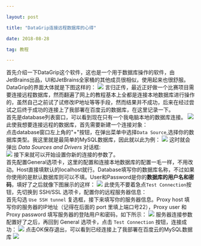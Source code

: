 ```yaml
---

layout: post

title: "DataGrip连接远程数据库的心得"

date: 2018-08-28

tag: 教程

---
```


首先介绍一下DataGrip这个软件，这也是一个用于数据库操作的软件，由JetBrains出品，UI和JetBrains全家桶的其他成员很相似，使用起来也很舒服。DataGrip的界面大体就是下图这样的： 
![](\images\posts\DataGrip\dataGrip.PNG)
言归正传，最近正好做一个比赛项目需要连接远程数据库，然而翻遍了网上的教程基本上全都是连接本地数据库进行操作的，虽然自己之前试了试修改IP地址等等手段，然而结果并不成功，后来在经过尝试之后终于成功的连接上了我部署在百度云的数据库，在这里记录一下。      
首先是database列表窗口，可以看到现在只有一个我电脑本地的数据库连接。
![](\images\posts\DataGrip\dataGrip01.PNG)
此使我想要连接远程的数据库，首先需要新建一个连接对象：      
点击database窗口左上角的"+"按钮，在弹出菜单中选择`Data Source`,选择你的数据库类型。我这里就是最简单的MySQL数据库，因此就以此为例：
![](\images\posts\DataGrip\dataGrip02.PNG)
这时就会弹出 _Data Sources and Drivers_ 对话框:     
![](\images\posts\DataGrip\dataGrip03.PNG)
接下来就可以开始设置你新的连接的参数了。        
首先配置General选项卡，这里的配置和连接本地数据库的配置一毛一样，不用改动。Host直接填默认的localhost就行。Database填写你的数据库名称，不过如果你使用的是默认数据库则可以不填。User和Password是你的**数据库的用户名和密码**，填好了之后就像下图展示的这样：
![](\images\posts\DataGrip\dataGrip04.PNG)
此使先不要着急点`Test Connection`按钮，先切换到 SSH/SSL 选项卡，配置你的远程服务器信息：        
首先勾选 `Use SSH tunnel` 复选框，接下来填写你的服务器信息。Proxy host 填写你的服务器的IP地址（记得在后面的 port 里填上端口号22），Proxy user 和 Proxy password 填写服务器的登陆用户和密码，如下所示：
![](\images\posts\DataGrip\dataGrip05.PNG)
服务器连接参数配置好了之后，再回到 General 选项卡，点击 `Test Connection` 按钮，连接成功：
![](\images\posts\DataGrip\dataGrip06.PNG)
点击OK保存退出，可以看到已经连接上了我部署在百度云的MySQL数据库
![](\images\posts\DataGrip\done.PNG)